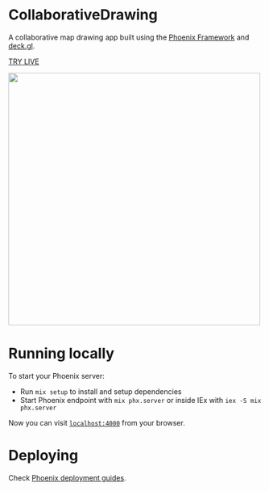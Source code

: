 # CollaborativeDrawing

A collaborative map drawing app built using the [Phoenix Framework](https://phoenixframework.org/) and [deck.gl](http://deck.gl).

[TRY LIVE](https://collaborative-drawing.fly.dev)

[<img width=500 src=https://github.com/ilyabo/collaborative_drawing/assets/351828/222103b5-18c6-4a1c-938f-e7d94d2994aa>](https://collaborative-drawing.fly.dev)



# Running locally

To start your Phoenix server:

- Run `mix setup` to install and setup dependencies
- Start Phoenix endpoint with `mix phx.server` or inside IEx with `iex -S mix phx.server`

Now you can visit [`localhost:4000`](http://localhost:4000) from your browser.


# Deploying

Check [Phoenix deployment guides](https://hexdocs.pm/phoenix/deployment.html).
